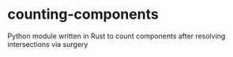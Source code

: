 # counting-components
Python module written in Rust to count components after resolving intersections via surgery
